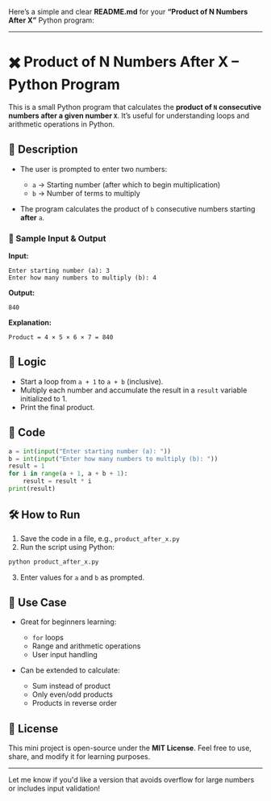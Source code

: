 Here’s a simple and clear **README.md** for your **“Product of N Numbers After X”** Python program:

---

# ✖️ Product of N Numbers After X – Python Program

This is a small Python program that calculates the **product of `N` consecutive numbers after a given number `X`**. It’s useful for understanding loops and arithmetic operations in Python.

## 📌 Description

* The user is prompted to enter two numbers:

  * `a` → Starting number (after which to begin multiplication)
  * `b` → Number of terms to multiply
* The program calculates the product of `b` consecutive numbers starting **after** `a`.

### 🧾 Sample Input & Output

**Input:**

```
Enter starting number (a): 3  
Enter how many numbers to multiply (b): 4
```

**Output:**

```
840
```

**Explanation:**

```
Product = 4 × 5 × 6 × 7 = 840
```

## 🧠 Logic

* Start a loop from `a + 1` to `a + b` (inclusive).
* Multiply each number and accumulate the result in a `result` variable initialized to 1.
* Print the final product.

## 🧾 Code

```python
a = int(input("Enter starting number (a): "))
b = int(input("Enter how many numbers to multiply (b): "))
result = 1
for i in range(a + 1, a + b + 1):
    result = result * i
print(result)
```

## 🛠️ How to Run

1. Save the code in a file, e.g., `product_after_x.py`
2. Run the script using Python:

```bash
python product_after_x.py
```

3. Enter values for `a` and `b` as prompted.

## 🎯 Use Case

* Great for beginners learning:

  * `for` loops
  * Range and arithmetic operations
  * User input handling

* Can be extended to calculate:

  * Sum instead of product
  * Only even/odd products
  * Products in reverse order

## 📄 License

This mini project is open-source under the **MIT License**.
Feel free to use, share, and modify it for learning purposes.

---

Let me know if you'd like a version that avoids overflow for large numbers or includes input validation!
